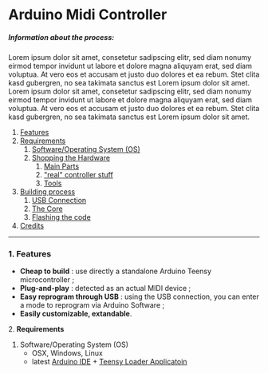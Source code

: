 Arduino Midi Controller
======================
##### Information about the process:
Lorem ipsum dolor sit amet, consetetur sadipscing elitr, sed diam nonumy eirmod tempor invidunt ut labore et dolore magna aliquyam erat, sed diam voluptua. At vero eos et accusam et justo duo dolores et ea rebum. Stet clita kasd gubergren, no sea takimata sanctus est Lorem ipsum dolor sit amet. Lorem ipsum dolor sit amet, consetetur sadipscing elitr, sed diam nonumy eirmod tempor invidunt ut labore et dolore magna aliquyam erat, sed diam voluptua. At vero eos et accusam et justo duo dolores et ea rebum. Stet clita kasd gubergren, no sea takimata sanctus est Lorem ipsum dolor sit amet.

1. [Features](#features)
2. [Requirements](#requirements)
   1. [Software/Operating System (OS)](#software)
   2. [Shopping the Hardware](#hardware)
      1. [Main Parts](#mparts)
      2. ["real" controller stuff](#cparts)
      3. [Tools](#tools)
3. [Building process](#building)
   1. [USB Connection](#usb)
   2. [The Core](#core)
   3. [Flashing the code](#code)
4. [Credits](#credits)

-------------------
<a name="features"></a>
### 1. Features
- **Cheap to build** : use directly a standalone Arduino Teensy microcontroller ;
- **Plug-and-play** : detected as an actual MIDI device ;
- **Easy reprogram through USB** : using the USB connection, you can enter a mode to reprogram via Arduino Software ;
- **Easily customizable, extandable**.

<a name="requirements"></a>
2. **Requirements**
<a name="software"></a>
   1. Software/Operating System (OS)
      - OSX, Windows, Linux
      - latest [Arduino IDE](https://www.arduino.cc/en/Main/software) + [Teensy Loader Applicatoin](https://www.pjrc.com/teensy/loader.html)
   

